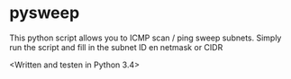 # pysweep
This python script allows you to ICMP scan / ping sweep subnets.
Simply run the script and fill in the subnet ID en netmask or CIDR

<Written and testen in Python 3.4>
